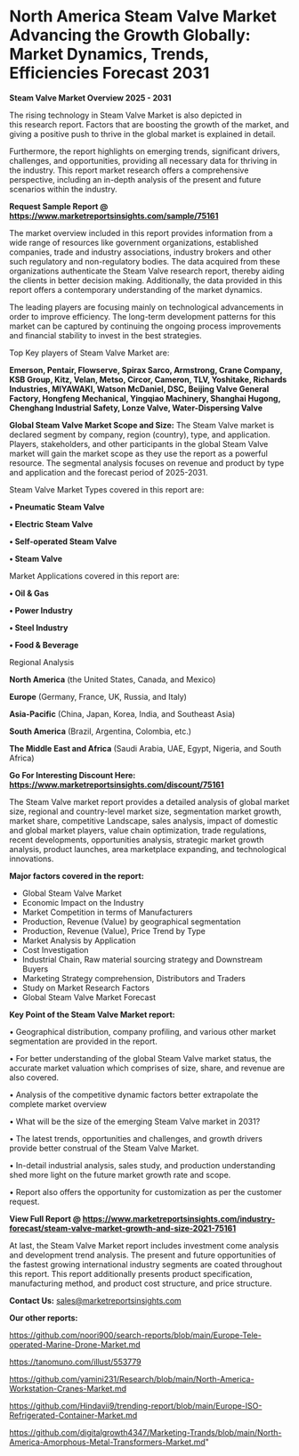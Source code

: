 # North America Steam Valve Market Advancing the Growth Globally: Market Dynamics, Trends, Efficiencies Forecast 2031

<Strong> Steam Valve Market Overview 2025 - 2031</strong>

The rising technology in Steam Valve Market is also depicted in this research report. Factors that are boosting the growth of the market, and giving a positive push to thrive in the global market is explained in detail.

Furthermore, the report highlights on emerging trends, significant drivers, challenges, and opportunities, providing all necessary data for thriving in the industry. This report market research offers a comprehensive perspective, including an in-depth analysis of the present and future scenarios within the industry.

<strong>Request Sample Report @ <a href=https://www.marketreportsinsights.com/sample/75161>https://www.marketreportsinsights.com/sample/75161</a></strong>

The market overview included in this report provides information from a wide range of resources like government organizations, established companies, trade and industry associations, industry brokers and other such regulatory and non-regulatory bodies. The data acquired from these organizations authenticate the Steam Valve research report, thereby aiding the clients in better decision making. Additionally, the data provided in this report offers a contemporary understanding of the market dynamics.

The leading players are focusing mainly on technological advancements in order to improve efficiency. The long-term development patterns for this market can be captured by continuing the ongoing process improvements and financial stability to invest in the best strategies.

Top Key players of Steam Valve Market are:

<strong>Emerson, Pentair, Flowserve, Spirax Sarco, Armstrong, Crane Company, KSB Group, Kitz, Velan, Metso, Circor, Cameron, TLV, Yoshitake, Richards Industries, MIYAWAKI, Watson McDaniel, DSC, Beijing Valve General Factory, Hongfeng Mechanical, Yingqiao Machinery, Shanghai Hugong, Chenghang Industrial Safety, Lonze Valve, Water-Dispersing Valve</strong>

<strong><b>Global Steam Valve Market Scope and Size:</b></strong>
The Steam Valve market is declared segment by company, region (country), type, and application. Players, stakeholders, and other participants in the global Steam Valve market will gain the market scope as they use the report as a powerful resource. The segmental analysis focuses on revenue and product by type and application and the forecast period of 2025-2031.

Steam Valve Market Types covered in this report are:

<strong>• Pneumatic Steam Valve

• Electric Steam Valve

• Self-operated Steam Valve

• Steam Valve</strong>

Market Applications covered in this report are:

<strong>• Oil & Gas

• Power Industry

• Steel Industry

• Food & Beverage</strong> 

Regional Analysis

<strong>North America</strong> (the United States, Canada, and Mexico)

<strong>Europe</strong> (Germany, France, UK, Russia, and Italy)

<strong>Asia-Pacific</strong> (China, Japan, Korea, India, and Southeast Asia)

<strong>South America</strong> (Brazil, Argentina, Colombia, etc.)

<strong>The Middle East and Africa</strong> (Saudi Arabia, UAE, Egypt, Nigeria, and South Africa)

<strong>Go For Interesting Discount Here: <a href=https://www.marketreportsinsights.com/discount/75161>https://www.marketreportsinsights.com/discount/75161</a></strong>

The Steam Valve market report provides a detailed analysis of global market size, regional and country-level market size, segmentation market growth, market share, competitive Landscape, sales analysis, impact of domestic and global market players, value chain optimization, trade regulations, recent developments, opportunities analysis, strategic market growth analysis, product launches, area marketplace expanding, and technological innovations.

<strong><b>Major factors covered in the report:</b></strong>
<ul>
  <li>Global Steam Valve Market </li>
  <li>Economic Impact on the Industry</li>
  <li>Market Competition in terms of Manufacturers</li>
  <li>Production, Revenue (Value) by geographical segmentation</li>
  <li>Production, Revenue (Value), Price Trend by Type</li>
  <li>Market Analysis by Application</li>
  <li>Cost Investigation</li>
  <li>Industrial Chain, Raw material sourcing strategy and Downstream Buyers</li>
  <li>Marketing Strategy comprehension, Distributors and Traders</li>
  <li>Study on Market Research Factors</li>
  <li>Global Steam Valve Market Forecast</li>
</ul>

<strong><b>Key Point of the Steam Valve Market report:</b></strong>

• Geographical distribution, company profiling, and various other market segmentation are provided in the report.

• For better understanding of the global Steam Valve market status, the accurate market valuation which comprises of size, share, and revenue are also covered.

• Analysis of the competitive dynamic factors better extrapolate the complete market overview

• What will be the size of the emerging Steam Valve market in 2031?

• The latest trends, opportunities and challenges, and growth drivers provide better construal of the Steam Valve Market.

• In-detail industrial analysis, sales study, and production understanding shed more light on the future market growth rate and scope.

• Report also offers the opportunity for customization as per the customer request.

<strong><b>View Full Report @ <a href=https://www.marketreportsinsights.com/industry-forecast/steam-valve-market-growth-and-size-2021-75161>https://www.marketreportsinsights.com/industry-forecast/steam-valve-market-growth-and-size-2021-75161</a></b></strong>


At last, the Steam Valve Market report includes investment come analysis and development trend analysis. The present and future opportunities of the fastest growing international industry segments are coated throughout this report. This report additionally presents product specification, manufacturing method, and product cost structure, and price structure.

<strong>Contact Us:</strong>
sales@marketreportsinsights.com

<strong>Our other reports:</strong>

<a href=https://github.com/noori900/search-reports/blob/main/Europe-Tele-operated-Marine-Drone-Market.md>https://github.com/noori900/search-reports/blob/main/Europe-Tele-operated-Marine-Drone-Market.md</a>

<a href=https://tanomuno.com/illust/553779>https://tanomuno.com/illust/553779</a>

<a href=https://github.com/yamini231/Research/blob/main/North-America-Workstation-Cranes-Market.md>https://github.com/yamini231/Research/blob/main/North-America-Workstation-Cranes-Market.md</a>

<a href=https://github.com/Hindavii9/trending-report/blob/main/Europe-ISO-Refrigerated-Container-Market.md>https://github.com/Hindavii9/trending-report/blob/main/Europe-ISO-Refrigerated-Container-Market.md</a>

<a href=https://github.com/digitalgrowth4347/Marketing-Trands/blob/main/North-America-Amorphous-Metal-Transformers-Market.md>https://github.com/digitalgrowth4347/Marketing-Trands/blob/main/North-America-Amorphous-Metal-Transformers-Market.md</a>"
